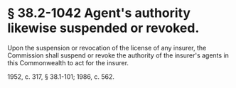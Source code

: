 # § 38.2-1042 Agent's authority likewise suspended or revoked.

<p>Upon the suspension or revocation of the license of any insurer, the Commission shall suspend or revoke the authority of the insurer's agents in this Commonwealth to act for the insurer.</p><p>1952, c. 317, § 38.1-101; 1986, c. 562.</p>